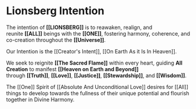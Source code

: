 # Lionsberg Intention

The intention of **[[LIONSBERG]]** is to reawaken, realign, and reunite **[[ALL]]** beings with the **[[ONE]]**, fostering harmony, coherence, and co-creation throughout the **[[Universe]]**.

Our Intention is the [[Creator's Intent]], [[On Earth As it Is In Heaven]]. 

We seek to reignite **[[The Sacred Flame]]** within every heart, guiding **All Creation** to manifest **[[Heaven on Earth and Beyond]]** through **[[Truth]]**, **[[Love]]**, **[[Justice]]**, **[[Stewardship]]**, and **[[Wisdom]]**.

The [[One]] Spirit of [[Absolute And Unconditional Love]] desires for [[All]] things to develop towards the fullness of their unique potential and flourish together in Divine Harmony.  



